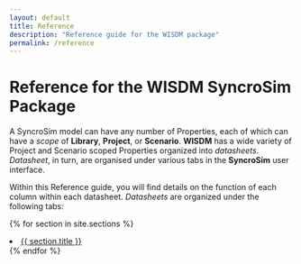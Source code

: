 ```yaml
---
layout: default
title: Reference
description: "Reference guide for the WISDM package"
permalink: /reference
---
```


# Reference for the **WISDM** SyncroSim Package

A SyncroSim model can have any number of Properties, each of which can have a *scope* of **Library**, **Project**, or **Scenario**. **WISDM** has a wide variety of Project and Scenario scoped Properties organized into *datasheets*. *Datasheet*, in turn, are organised under various tabs in the **SyncroSim** user interface. 

Within this Reference guide, you will find details on the function of each column within each datasheet. *Datasheets* are organized under the following tabs:

{% for section in site.sections %}
  <li> <a href="{{site.baseurl}}{{ section.url }}"> {{ section.title }}</a> </li>
{% endfor %}